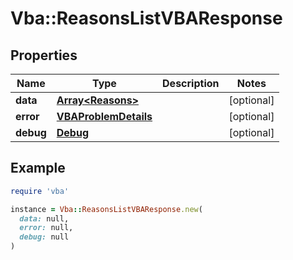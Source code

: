 # Vba::ReasonsListVBAResponse

## Properties

| Name | Type | Description | Notes |
| ---- | ---- | ----------- | ----- |
| **data** | [**Array&lt;Reasons&gt;**](Reasons.md) |  | [optional] |
| **error** | [**VBAProblemDetails**](VBAProblemDetails.md) |  | [optional] |
| **debug** | [**Debug**](Debug.md) |  | [optional] |

## Example

```ruby
require 'vba'

instance = Vba::ReasonsListVBAResponse.new(
  data: null,
  error: null,
  debug: null
)
```


